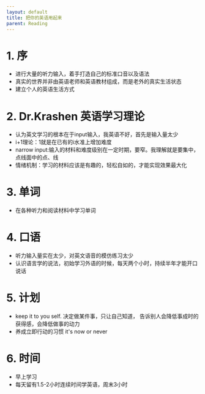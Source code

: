 ```yaml
---
layout: default
title: 把你的英语用起来
parent: Reading
---
```


# 1. 序

- 进行大量的听力输入，着手打造自己的标准口音以及语法
- 真实的世界并非由英语老师和英语教材组成，而是老外的真实生活状态
- 建立个人的英语生活方式

# 2. Dr.Krashen 英语学习理论

- 认为英文学习的根本在于input输入，我英语不好，首先是输入量太少
- i+1理论：1就是在已有的i水准上增加难度
- narrow input:输入的材料和难度级别在一定时期，要窄。我理解就是要集中，点线面中的点、线
- 情绪机制：学习的材料应该是有趣的，轻松自如的，才能实现效果最大化

# 3. 单词

- 在各种听力和阅读材料中学习单词

# 4. 口语

- 听力输入量实在太少，对英文语音的模仿练习太少
- 认识语言学的说法，初始学习外语的时候，每天两个小时，持续半年才能开口说话

# 5. 计划

- keep it to you self. 决定做某件事，只让自己知道，
  告诉别人会降低事成时的获得感，会降低做事的动力
- 养成立即行动的习惯 it's now or never

# 6. 时间

- 早上学习
- 每天留有1.5-2小时连续时间学英语，周末3小时